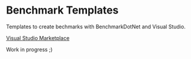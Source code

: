 # Benchmark Templates
Templates to create bechmarks with BenchmarkDotNet and Visual Studio.

[Visual Studio Marketplace](https://marketplace.visualstudio.com/items?itemName=JeremyJeanson.benchmarktemplates)

Work in progress ;)
